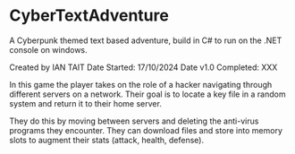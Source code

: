 # CyberTextAdventure
 A Cyberpunk themed text based adventure, build in C# to run on the .NET console on windows.

 Created by IAN TAIT
 Date Started: 17/10/2024
 Date v1.0 Completed: XXX

 In this game the player takes on the role of a hacker navigating through different servers on a network.
 Their goal is to locate a key file in a random system and return it to their home server.

 They do this by moving between servers and deleting the anti-virus programs they encounter.
 They can download files and store into memory slots to augment their stats (attack, health, defense).